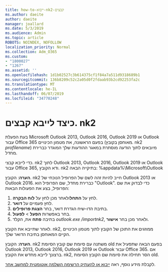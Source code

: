 ```yaml
---
title: how-to-ייבוא-nk2-קבצים
ms.author: daeite
author: daeite
manager: joallard
ms.date: 5/3/2019
ms.audience: Admin
ms.topic: article
ROBOTS: NOINDEX, NOFOLLOW
localization_priority: Normal
ms.collection: Adm_O365
ms.custom:
- "1800027"
- "1267"
ms.assetid: ''
ms.openlocfilehash: 1d1b02527c3b614375cf1f84a7a511d9318689b1
ms.sourcegitcommit: 136b8209c52c2a05d0f2fdaab93b2cd92253fa2c
ms.translationtype: MT
ms.contentlocale: he-IL
ms.lasthandoff: 06/07/2019
ms.locfileid: "34770248"
---
```

# <a name="how-to-import-nk2-files"></a>כיצד לייבא קבצים. nk2 

בעת הפעלת Microsoft Outlook 2013, Outlook 2016, Outlook 2019 או Outlook עבור Office 365 בפעם הראשונה, את מטמון הכינויים (מאוחסן בקובץ. nk2 *profilename*) מיובאים לתוך הודעה מוסתרת במאגר ההודעות שלך המוגדר כברירת מחדל.

כדי לייבא קבצי. nk2 לתוך Outlook 2013, Outlook 2016, Outlook 2019 או Outlook עבור Office 365, ודא הקובץ. nk2 בתיקייה הבאה: %appdata%\Microsoft\Outlook

**הערה**: הקובץ. nk2 חייב להיות זהה לשם של הפרופיל הנוכחי של Outlook 2013 או Outlook 2016. כברירת מחדל, שם הפרופיל הוא "Outlook". כדי לבדוק את שם הפרופיל, בצע את הפעולות הבאות: 
1. לחץ על **התחל**ולאחר מכן לחץ על **לוח הבקרה**.
2. לחץ פעמיים על **דואר**.
3. בתיבת הדו-שיח הגדרת דואר, בחר **הצגת פרופילים**.
4. בחר באפשרות **הפעל** > **לפעול**.
5. בתיבה **פתח** את, הקלד *outlook.exe /importnk2*, ולאחר מכן בחר **אישור**. 

לאחר שתייבא את הקובץ. nk2, ממוזגים את התוכן של הקובץ לתוך מטמון הכינויים הקיים המאוחסן בתיבת הדואר שלך.

**הערה**: הקובץ. nk2 משתנה עם סיומת שם קובץ הסיומת old בפעם הבאה שתפעיל את Outlook 2013, Outlook 2016, Outlook 2019 או Outlook עבור Office 365. אם ברצונך לייבא מחדש את הקובץ. nk2, הסר תחילה את סיומת שם הקובץ הסיומת old.

לקבלת מידע נוסף, ראה [ייבוא או להעתיק הרשימה השלמה אוטומטית למחשב אחר](https://support.microsoft.com/help/2806550/how-to-import-nk2-files-into-outlook%).